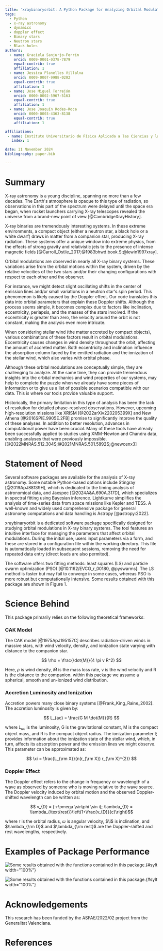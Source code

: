 ```yaml
---
title: 'xraybinaryorbit: A Python Package for Analyzing Orbital Modulations in X-ray Binaries'
tags:
  - Python
  - x-ray astronomy
  - dynamics
  - doppler effect
  - Binary stars
  - Neutron stars
  - Black holes
authors:
  - name: Graciela Sanjurjo-Ferrín
    orcid: 0009-0001-0378-7879
    equal-contrib: true
    affiliation: 1
  - name: Jessica Planelles Villalva 
    orcid: 0009-0007-9988-0202
    equal-contrib: true 
    affiliation: 1
  - name: Jose Miguel Torrejón
    orcid: 0000-0002-5967-5163
    equal-contrib: true
    affiliation: 1
  - name: Jose Joaquín Rodes-Roca
    orcid: 0000-0003-4363-8138
    equal-contrib: true
    affiliation: 1

affiliations:
 - name: Instituto Universitario de Física Aplicada a las Ciencias y las Tecnologías, Universidad de Alicante, 03690 Alicante, Spain
   index: 1

date: 11 November 2024
bibliography: paper.bib

---
```



# Summary

X-ray astronomy is a young discipline, spanning no more than a few decades. The Earth's atmosphere is opaque to this type of radiation, so observations in this part of the spectrum were delayed until the space era began, when rocket launchers carrying X-ray telescopes revealed the universe from a brand-new point of view [@CambridgeXrayHistory].

X-ray binaries are tremendously interesting systems. In these extreme environments, a compact object (either a neutron star, a black hole or a white dwarf) draws in matter from a companion star, producing X-ray radiation. These systems offer a unique window into extreme physics, from the effects of strong gravity and relativistic jets to the presence of intense magnetic fields [@Carroll_Ostlie_2017;@1983bhwd.book.S;@lewin1997xray].

Orbital modulations are observed in nearly all X-ray binary systems. These variations arise from the orbital motions within the system, driven by the relative velocities of the two stars and/or their changing configurations with respect to each other and the observer. 

For instance, we might detect slight oscillating shifts in the center of emission lines and/or small variations in a neutron star's spin period. This phenomenon is likely caused by the Doppler effect. Our code translates this data into orbital parameters that explain these Doppler shifts. Although the process seems simple, it becomes complex due to factors like inclination, eccentricity, periapsis, and the masses of the stars involved. If the eccentricity is greater than zero, the velocity around the orbit is not constant, making the analysis even more intricate.

When considering stellar wind (the matter accreted by compact objects), various combinations of these factors result in orbital modulations. Eccentricity causes changes in wind density throughout the orbit, affecting the amount of accreted matter. Both eccentricity and inclination influence the absorption column faced by the emitted radiation and the ionization of the stellar wind, which also varies with orbital phase.

Although these orbital modulations are conceptually simple, they are challenging to analyze. At the same time, they can provide tremendous insights into the orbital mechanics and wind properties of our systems, may help to complete the puzzle when we already have some pieces of information or to give us a list of possible scenarios compatible with our data. This is where our tools provide valuable support.

Historically, the primary limitation in this type of analysis has been the lack of resolution for detailed phase-resolved observations. However, upcoming high-resolution missions like XRISM [@2022arXiv220205399X] and New Athena [@2016SPIE.9905E.2FB] promise to significantly improve the quality of these analyses. In addition to better resolution, advances in computational power have been crucial. Many of these tools have already been successfully applied to studies using XMM-Newton and Chandra data, enabling analyses that were previously impossible. [@2022MNRAS.512.304S;@2021MNRAS.501.5892S;@newcenx3]


# Statement of Need

Several software packages are available for the analysis of X-ray astronomy. Some notable Python-based options include Stingray [@2019ApJ88139H], which is dedicated to the timing analysis of astronomical data, and Jaxspec [@2024A&A.690A.317D], which specializes in spectral fitting using Bayesian inference. Lightkurve simplifies the analysis of time-series data from space missions like Kepler and TESS. A well-known and widely used comprehensive package for general astronomy computations and data handling is Astropy [@astropy:2022].

xraybinaryorbit is a dedicated software package specifically designed for studying orbital modulations in X-ray binary systems.
The tool features an intuitive interface for managing the parameters that affect orbital modulations. During the initial use, users input parameters via a form, and these are stored in a configuration file within the working directory. This file is automatically loaded in subsequent sessions, removing the need for repeated data entry (direct loads are also permited).

The software offers two fitting methods: least squares (LS) and particle swarm optimization (PSO) [@10.1162/EVCO_r_00180, @pyswarms]. The LS method is faster but may fail to converge in some cases, whereas PSO is more robust but computationally intensive. Some results obtained with this package are shown in Figure 1.



# Science Behind

This package primarily relies on the following theoretical frameworks:


### CAK Model
The CAK model [@1975ApJ195157C] describes radiation-driven winds in massive stars, with wind velocity, density, and ionization state varying with distance to the companion star.

$$ \rho = \frac{\dot{M}}{4 \pi v R^2} $$

Here, $\rho$  is wind density, $\dot{M}$ is the mass loss rate, v is the wind velocity and R is the distance to the companion. within this package we assume a spherical, smooth and un-ionized wind distribution.

### Accretion Luminosity and Ionization
Accretion powers many close binary systems [@Frank_King_Raine_2002]. The accretion luminosity is given by:

$$ L_{ac} = \frac{G M \dot{M}}{R} $$

where L$_{ac}$ is the luminosity, G is the gravitational constant, M is the compact object mass, and R is the compact object radius. The ionization parameter $\xi$ provides information about the ionization state of the stellar wind, which, in turn, affects its absorption power and the emission lines we might observe. This parameter can be approximated as:

$$ \xi = \frac{L_{\rm X}}{n(r_{\rm X}) r_{\rm X}^{2}} $$

### Doppler Effect

The Doppler effect refers to the change in frequency or wavelength of a wave as observed by someone who is moving relative to the wave source. The Doppler velocity induced by orbital motion and the observed Doppler-shifted wavelength can be written as:

$$ v_{D} = (-r\omega \sin\phi \sin i);  \lambda_{D} = \lambda_{\text{rest}}\left(1+\frac{v_{D}}{c}\right)$$


where r is the orbital radius, $\omega$ is angular velocity, $\i$ is inclination, and $\lambda_{\rm D}$ and $\lambda_{\rm rest}$ are the Doppler-shifted and rest wavelengths, respectively.

# Examples of Package Performance

![Some results obtained with the functions contained in this package.](joss1.jpg){#sylt width="100%"}

![Some results obtained with the functions contained in this package.](joss2.jpg){#sylt width="100%"}


# Acknowledgements

This research has been funded by the ASFAE/2022/02 project from the Generalitat Valenciana. 


# References
